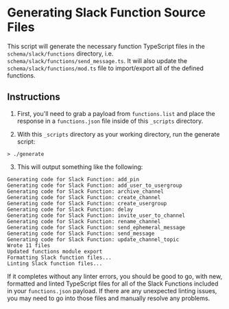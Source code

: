 # Generating Slack Function Source Files

This script will generate the necessary function TypeScript files in the
`schema/slack/functions` directory, i.e.
`schema/slack/functions/send_message.ts`. It will also update the
`schema/slack/functions/mod.ts` file to import/export all of the defined
functions.

## Instructions

1. First, you'll need to grab a payload from `functions.list` and place the
   response in a `functions.json` file inside of this `_scripts` directory.

2. With this `_scripts` directory as your working directory, run the generate
   script:

```
> ./generate
```

3. This will output something like the following:

```
Generating code for Slack Function: add_pin
Generating code for Slack Function: add_user_to_usergroup
Generating code for Slack Function: archive_channel
Generating code for Slack Function: create_channel
Generating code for Slack Function: create_usergroup
Generating code for Slack Function: delay
Generating code for Slack Function: invite_user_to_channel
Generating code for Slack Function: rename_channel
Generating code for Slack Function: send_ephemeral_message
Generating code for Slack Function: send_message
Generating code for Slack Function: update_channel_topic
Wrote 11 files
Updated functions module export
Formatting Slack function files...
Linting Slack function files...
```

If it completes without any linter errors, you should be good to go, with new,
formatted and linted TypeScript files for all of the Slack Functions included in
your `functions.json` payload. If there are any unexpected linting issues, you
may need to go into those files and manually resolve any problems.
